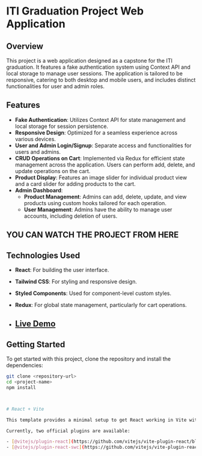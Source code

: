 # ITI Graduation Project Web Application

## Overview
This project is a web application designed as a capstone for the ITI graduation. It features a fake authentication system using Context API and local storage to manage user sessions. The application is tailored to be responsive, catering to both desktop and mobile users, and includes distinct functionalities for user and admin roles.

## Features

- **Fake Authentication**: Utilizes Context API for state management and local storage for session persistence.
- **Responsive Design**: Optimized for a seamless experience across various devices.
- **User and Admin Login/Signup**: Separate access and functionalities for users and admins.
- **CRUD Operations on Cart**: Implemented via Redux for efficient state management across the application. Users can perform add, delete, and update operations on the cart.
- **Product Display**: Features an image slider for individual product view and a card slider for adding products to the cart.
- **Admin Dashboard**:
  - **Product Management**: Admins can add, delete, update, and view products using custom hooks tailored for each operation.
  - **User Management**: Admins have the ability to manage user accounts, including deletion of users.
## YOU CAN WATCH THE PROJECT FROM HERE  
## Technologies Used

- **React**: For building the user interface.
- **Tailwind CSS**: For styling and responsive design.
- **Styled Components**: Used for component-level custom styles.
- **Redux**: For global state management, particularly for cart operations.

- ## [Live Demo](https://drive.google.com/file/d/1wzNlLTAUUQ0QaiLDGiNLhmB-oFgIXbif/view?usp=sharing)


## Getting Started

To get started with this project, clone the repository and install the dependencies:

```bash
git clone <repository-url>
cd <project-name>
npm install



# React + Vite

This template provides a minimal setup to get React working in Vite with HMR and some ESLint rules.

Currently, two official plugins are available:

- [@vitejs/plugin-react](https://github.com/vitejs/vite-plugin-react/blob/main/packages/plugin-react/README.md) uses [Babel](https://babeljs.io/) for Fast Refresh
- [@vitejs/plugin-react-swc](https://github.com/vitejs/vite-plugin-react-swc) uses [SWC](https://swc.rs/) for Fast Refresh
